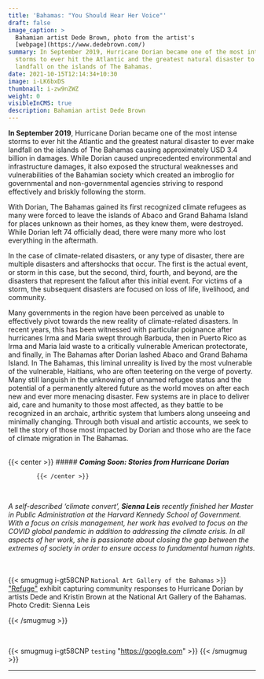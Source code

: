 ```yaml
---
title: 'Bahamas: "You Should Hear Her Voice"'
draft: false
image_caption: >
  Bahamian artist Dede Brown, photo from the artist's
  [webpage](https://www.dedebrown.com/)
summary: In September 2019, Hurricane Dorian became one of the most intense
  storms to ever hit the Atlantic and the greatest natural disaster to ever make
  landfall on the islands of The Bahamas.
date: 2021-10-15T12:14:34+10:30
image: i-LK6bxDS
thumbnail: i-zw9nZWZ
weight: 0
visibleInCMS: true
description: Bahamian artist Dede Brown
---
```

**In September 2019**, Hurricane Dorian became one of the most intense storms to ever hit the Atlantic and the greatest natural disaster to ever make landfall on the islands of The Bahamas causing approximately USD 3.4 billion in damages. While Dorian caused unprecedented environmental and infrastructure damages, it also exposed the structural weaknesses and vulnerabilities of the Bahamian society which created an imbroglio for governmental and non-governmental agencies striving to respond effectively and briskly following the storm. 

With Dorian, The Bahamas gained its first recognized climate refugees as many were forced to leave the islands of Abaco and Grand Bahama Island for places unknown as their homes, as they knew them, were destroyed. While Dorian left 74 officially dead, there were many more who lost everything in the aftermath. 

In the case of climate-related disasters, or any type of disaster, there are multiple disasters and aftershocks that occur. The first is the actual event, or storm in this case, but the second, third, fourth, and beyond, are the disasters that represent the fallout after this initial event. For victims of a storm, the subsequent disasters are focused on loss of life, livelihood, and community. 

Many governments in the region have been perceived as unable to effectively pivot towards the new reality of climate-related disasters.  In recent years, this has been witnessed with particular poignance after hurricanes Irma and Maria swept through Barbuda, then in Puerto Rico as Irma and Maria laid waste to a critically vulnerable American protectorate, and finally, in The Bahamas after Dorian lashed Abaco and Grand Bahama Island. In The Bahamas, this liminal unreality is lived by the most vulnerable of the vulnerable, Haitians, who are often teetering on the verge of poverty.  Many still languish in the unknowing of unnamed refugee status and the potential of a permanently altered future as the world moves on after each new and ever more menacing disaster. Few systems are in place to deliver aid, care and humanity to those most affected, as they battle to be recognized in an archaic, arthritic system that lumbers along unseeing and minimally changing. Through both visual and artistic accounts, we seek to tell the story of those most impacted by Dorian and those who are the face of climate migration in The Bahamas.\
&nbsp;

{{< center >}}
            ##### ***Coming Soon: Stories from Hurricane Dorian***

            
            {{< /center >}}

&nbsp;

*A self-described ‘climate convert’, **Sienna Leis** recently finished her Master in Public Administration at the Harvard Kennedy School of Government. With a focus on crisis management, her work has evolved to focus on the COVID global pandemic in addition to addressing the climate crisis. In all aspects of her work, she is passionate about closing the gap between the extremes of society in order to ensure access to fundamental human rights.* 
&nbsp;\
&nbsp;  

{{< smugmug i-gt58CNP `National Art Gallery of the Bahamas` >}}
 ["Refuge"](https://nagb.org.bs/events-and-exhibitions/2019/12/19/refuge) exhibit capturing community responses to Hurricane Dorian by artists Dede and Kristin Brown at the National Art Gallery of the Bahamas. Photo Credit: Sienna Leis
 
{{< /smugmug >}}

&nbsp;

{{< smugmug i-gt58CNP `testing` "https://google.com" >}}
 {{< /smugmug >}}

- - -